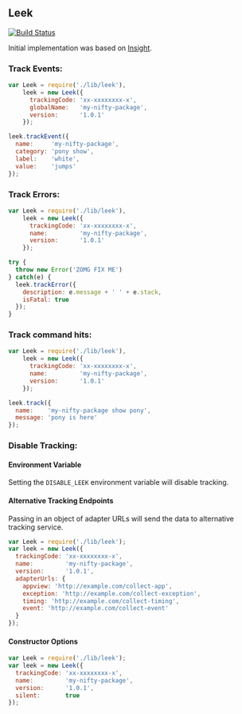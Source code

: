 ## Leek

[![Build Status](https://travis-ci.org/twokul/leek.svg)](https://travis-ci.org/twokul/leek)

Initial implementation was based on [Insight](https://github.com/yeoman/insight).

### Track Events:

```javascript
var Leek = require('./lib/leek'),
    leek = new Leek({
      trackingCode: 'xx-xxxxxxxx-x',
      globalName:   'my-nifty-package',
      version:      '1.0.1'
    });

leek.trackEvent({
  name:     'my-nifty-package',
  category: 'pony show',
  label:    'white',
  value:    'jumps'
});
```

### Track Errors:

```javascript
var Leek = require('./lib/leek'),
    leek = new Leek({
      trackingCode: 'xx-xxxxxxxx-x',
      name:         'my-nifty-package',
      version:      '1.0.1'
    });

try {
  throw new Error('ZOMG FIX ME')
} catch(e) {
  leek.trackError({
    description: e.message + ' ' + e.stack,
    isFatal: true
  });
}
```

### Track command hits:

```javascript
var Leek = require('./lib/leek'),
    leek = new Leek({
      trackingCode: 'xx-xxxxxxxx-x',
      name:         'my-nifty-package',
      version:      '1.0.1'
    });

leek.track({
  name:    'my-nifty-package show pony',
  message: 'pony is here'
});
```

### Disable Tracking:

#### Environment Variable

Setting the `DISABLE_LEEK` environment variable will disable tracking.

#### Alternative Tracking Endpoints

Passing in an object of adapter URLs will send the data to alternative tracking service.

```javascript
var Leek = require('./lib/leek');
var leek = new Leek({
  trackingCode: 'xx-xxxxxxxx-x',
  name:         'my-nifty-package',
  version:      '1.0.1',
  adapterUrls: {
    appview: 'http://example.com/collect-app',
    exception: 'http://example.com/collect-exception',
    timing: 'http://example.com/collect-timing',
    event: 'http://example.com/collect-event'
  }
});
```

#### Constructor Options

```javascript
var Leek = require('./lib/leek');
var leek = new Leek({
  trackingCode: 'xx-xxxxxxxx-x',
  name:         'my-nifty-package',
  version:      '1.0.1',
  silent:       true
});
```
